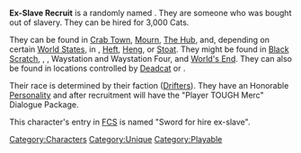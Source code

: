 **Ex-Slave Recruit** is a randomly named [](Unique_Recruits.md). They are someone who was bought
out of slavery. They can be hired for 3,000 Cats.

They can be found in [Crab Town](Crab_Town.md "wikilink"),
[Mourn](Mourn.md "wikilink"), [The Hub](The_Hub.md "wikilink"), and, depending
on certain [World States](World_States.md "wikilink"), in [](Blister_Hill.md), [Heft](Heft.md "wikilink"),
[Heng](Heng.md "wikilink"), or [Stoat](Stoat.md "wikilink"). They might be
found in [Black Scratch](Black_Scratch.md "wikilink"), [](Flats_Lagoon.md), [](Smugglers_Bar.md), Waystation and Waystation Four, and
[World's End](World's_End.md "wikilink"). They can also be found in
locations controlled by [Deadcat](Deadcat.md "wikilink") or [](02%20-%20Projects%20&%20Wikis/Kenshi/Kenshi%20Wiki/Kenshi%20Wiki%20Template/Empire_Peasants.md).

Their race is determined by their faction
([Drifters](Drifters.md "wikilink")). They have an Honorable
[Personality](Personality.md "wikilink") and after recruitment will have
the "Player TOUGH Merc" Dialogue Package.

This character's entry in [FCS](Forgotten_Construction_Set.md "wikilink")
is named "Sword for hire ex-slave".

[Category:Characters](Category:Characters "wikilink")
[Category:Unique](Category:Unique "wikilink")
[Category:Playable](Category:Playable "wikilink")